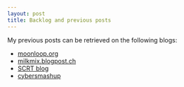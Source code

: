 ```yaml
---
layout: post
title: Backlog and previous posts
---
```


My previous posts can be retrieved on the following blogs:

- [moonloop.org](http://moonloop.org)
- [milkmix.blogpost.ch](http://milkmix.blogspot.ch)
- [SCRT blog](http://blog.scrt.ch)
- [cybersmashup](http://cybersmashup.com)
